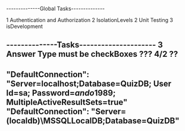 --------------Global Tasks--------------

1 Authentication and Authorization
2 IsolationLevels
2 Unit Testing
3 isDevelopment

--------------Tasks---------------------
3 Answer Type must be checkBoxes ??? 4/2 ??
------------------------------------------------------------------------------------------------------------------------------
"DefaultConnection": "Server=localhost;Database=QuizDB; User Id=sa; Password=*ando*1989; MultipleActiveResultSets=true"
"DefaultConnection": "Server=(localdb)\\MSSQLLocalDB;Database=QuizDB"
------------------------------------------------------------------------------------------------------------------------------